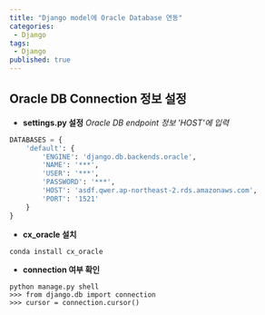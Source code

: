 ```yaml
---
title: "Django model에 Oracle Database 연동"
categories:
 - Django
tags:
 - Django
published: true
---
```


## Oracle DB Connection 정보 설정
+ **settings.py 설정**
*Oracle DB endpoint 정보 'HOST'에 입력*
```python
DATABASES = {
	'default': {
		'ENGINE': 'django.db.backends.oracle',
		'NAME': '***',
		'USER': '***',
		'PASSWORD': '***',
		'HOST': 'asdf.qwer.ap-northeast-2.rds.amazonaws.com',
		'PORT': '1521'
	}
}
```

+ **cx_oracle 설치**
```
conda install cx_oracle
```

+ **connection 여부 확인**
```
python manage.py shell
>>> from django.db import connection
>>> cursor = connection.cursor()
```
<!--stackedit_data:
eyJoaXN0b3J5IjpbLTEyMzc0MTA1MzQsMjA5OTMwNzA2OSwtMj
A0NDAxNjkwOSwtMTgzNzg4NjQ3NywtMTQyMzI2NjA2NV19
-->